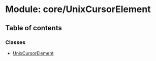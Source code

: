 # Module: core/UnixCursorElement

## Table of contents

### Classes

- [UnixCursorElement](../wiki/core.UnixCursorElement.UnixCursorElement)

